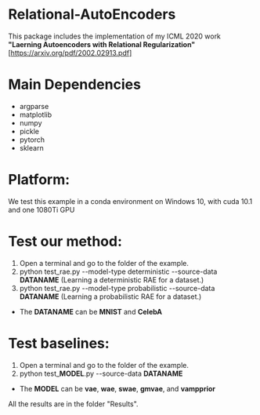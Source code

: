 # Relational-AutoEncoders

This package includes the implementation of my ICML 2020 work **"Laerning Autoencoders with Relational Regularization"** [https://arxiv.org/pdf/2002.02913.pdf]

# Main Dependencies
* argparse
* matplotlib
* numpy
* pickle
* pytorch
* sklearn

# Platform:
We test this example in a conda environment on Windows 10, with cuda 10.1 and one 1080Ti GPU


# Test our method:
1. Open a terminal and go to the folder of the example.
2. python test_rae.py --model-type deterministic --source-data **DATANAME**
(Learning a deterministic RAE for a dataset.)
3. python test_rae.py --model-type probabilistic --source-data **DATANAME**
(Learning a probabilistic RAE for a dataset.)

* The **DATANAME** can be **MNIST** and **CelebA**

# Test baselines:
1. Open a terminal and go to the folder of the example.
2. python test_**MODEL**.py --source-data **DATANAME**

* The **MODEL** can be **vae**, **wae**, **swae**, **gmvae**, and **vampprior**

All the results are in the folder "Results".